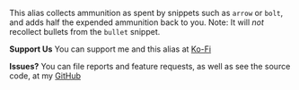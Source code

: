 This alias collects ammunition as spent by snippets such as `arrow` or `bolt`, and adds half the expended ammunition back to you. Note: It will *not* recollect bullets from the `bullet` snippet.

**Support Us**
You can support me and this alias at [Ko-Fi](https://ko-fi.com/croebh)

**Issues?**
You can file reports and feature requests, as well as see the source code, at my [GitHub](https://github.com/Croebh/Avrae-Customizations)
